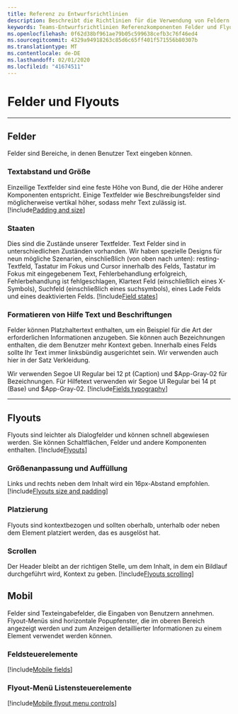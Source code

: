 ```yaml
---
title: Referenz zu Entwurfsrichtlinien
description: Beschreibt die Richtlinien für die Verwendung von Feldern und Flyouts in ihren apps.
keywords: Teams-Entwurfsrichtlinien Referenzkomponenten Felder und Flyouts
ms.openlocfilehash: 0f62d38bf961ae79b05c599638cefb3c76f46ed4
ms.sourcegitcommit: 4329a94918263c85d6c65ff401f571556b80307b
ms.translationtype: MT
ms.contentlocale: de-DE
ms.lasthandoff: 02/01/2020
ms.locfileid: "41674511"
---
```

# <a name="fields-and-flyouts"></a>Felder und Flyouts

---

## <a name="fields"></a>Felder

Felder sind Bereiche, in denen Benutzer Text eingeben können.

### <a name="padding-and-size"></a>Textabstand und Größe

Einzeilige Textfelder sind eine feste Höhe von Bund, die der Höhe anderer Komponenten entspricht. Einige Textfelder wie Beschreibungsfelder sind möglicherweise vertikal höher, sodass mehr Text zulässig ist.
[!include[Padding and size](~/includes/design/fields-image-padding.html)]

### <a name="states"></a>Staaten

Dies sind die Zustände unserer Textfelder. Text Felder sind in unterschiedlichen Zuständen vorhanden. Wir haben spezielle Designs für neun mögliche Szenarien, einschließlich (von oben nach unten): resting-Textfeld, Tastatur im Fokus und Cursor innerhalb des Felds, Tastatur im Fokus mit eingegebenem Text, Fehlerbehandlung erfolgreich, Fehlerbehandlung ist fehlgeschlagen, Klartext Feld (einschließlich eines X-Symbols), Suchfeld (einschließlich eines suchsymbols), eines Lade Felds und eines deaktivierten Felds.
[!include[Field states](~/includes/design/fields-image-states.html)]

### <a name="formatting-help-text-and-labels"></a>Formatieren von Hilfe Text und Beschriftungen

Felder können Platzhaltertext enthalten, um ein Beispiel für die Art der erforderlichen Informationen anzugeben. Sie können auch Bezeichnungen enthalten, die dem Benutzer mehr Kontext geben. Innerhalb eines Felds sollte Ihr Text immer linksbündig ausgerichtet sein. Wir verwenden auch hier in der Satz Verkleidung.

Wir verwenden Segoe UI Regular bei 12 pt (Caption) und $App-Gray-02 für Bezeichnungen. Für Hilfetext verwenden wir Segoe UI Regular bei 14 pt (Base) und $App-Gray-02.
[!include[Fields typography](~/includes/design/fields-image-typography.html)]

---

## <a name="flyouts"></a>Flyouts

Flyouts sind leichter als Dialogfelder und können schnell abgewiesen werden. Sie können Schaltflächen, Felder und andere Komponenten enthalten.
[!include[Flyouts](~/includes/design/flyouts-image.html)]

### <a name="sizing-and-padding"></a>Größenanpassung und Auffüllung

Links und rechts neben dem Inhalt wird ein 16px-Abstand empfohlen.
[!include[Flyouts size and padding](~/includes/design/flyouts-image-sizepadding.html)]

### <a name="placement"></a>Platzierung

Flyouts sind kontextbezogen und sollten oberhalb, unterhalb oder neben dem Element platziert werden, das es ausgelöst hat.

### <a name="scrolling"></a>Scrollen

Der Header bleibt an der richtigen Stelle, um dem Inhalt, in dem ein Bildlauf durchgeführt wird, Kontext zu geben.
[!include[Flyouts scrolling](~/includes/design/flyouts-image-scrolling.html)]

## <a name="mobile"></a>Mobil

Felder sind Texteingabefelder, die Eingaben von Benutzern annehmen. Flyout-Menüs sind horizontale Popupfenster, die im oberen Bereich angezeigt werden und zum Anzeigen detaillierter Informationen zu einem Element verwendet werden können.

### <a name="field-controls"></a>Feldsteuerelemente

[!include[Mobile fields](~/includes/design/fields-mobile-image.html)]

### <a name="flyout-menu-list-controls"></a>Flyout-Menü Listensteuerelemente

[!include[Mobile flyout menu controls](~/includes/design/flyout-menu-mobile-image.html)]
